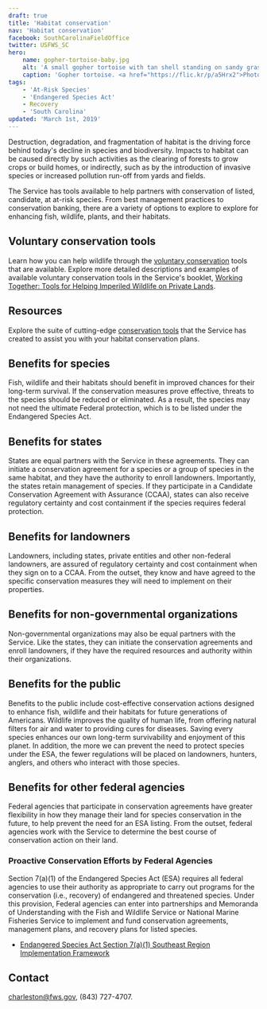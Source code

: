 ```yaml
---
draft: true
title: 'Habitat conservation'
nav: 'Habitat conservation'
facebook: SouthCarolinaFieldOffice
twitter: USFWS_SC
hero:
    name: gopher-tortoise-baby.jpg
    alt: 'A small gopher tortoise with tan shell standing on sandy grass covered soil.'
    caption: 'Gopher tortoise. <a href="https://flic.kr/p/a5Hrx2">Photo</a> by Randy Browning, USFWS.'
tags:
    - 'At-Risk Species'
    - 'Endangered Species Act'
    - Recovery
    - 'South Carolina'
updated: 'March 1st, 2019'
---
```


Destruction, degradation, and fragmentation of habitat is the driving force behind today's decline in species and biodiversity. Impacts to habitat can be caused directly by such activities as the clearing of forests to grow crops or build homes, or indirectly, such as by the introduction of invasive species or increased pollution run-off from yards and fields.

The Service has tools available to help partners with  conservation of listed, candidate, at at-risk species.  From best management practices to conservation banking, there are a variety of options to explore  to explore for enhancing fish, wildlife, plants, and their habitats.

## Voluntary conservation tools

Learn how you can help  wildlife through the [voluntary conservation](/endangered-species-act/voluntary-conservation-tools/) tools that are available. Explore more detailed descriptions and examples of available voluntary conservation tools in the Service's booklet, [Working Together: Tools for Helping Imperiled Wildlife on Private Lands](https://www.google.com/url?q=https://www.fws.gov/endangered/esa-library/pdf/ImperiledWildlifeFinalDec2005.pdf&sa=D&ust=1551468608649000&usg=AFQjCNFN4-uu7INWwD_SnCTLxqHwumhn3Q).

## Resources

Explore the suite of cutting-edge [conservation tools](/conservation-tools/) that the Service has created to assist you with your habitat conservation plans.

## Benefits for species

Fish, wildlife and their habitats should benefit in improved chances for their long-term survival. If the conservation measures prove effective, threats to the species should be reduced or eliminated. As a result, the species may not need the ultimate Federal protection, which is to be listed under the Endangered Species Act.

## Benefits for states

States are equal partners with the Service in these agreements. They can initiate a conservation agreement for a species or a group of species in the same habitat, and they have the authority to enroll landowners. Importantly, the states retain management of species. If they participate in a Candidate Conservation Agreement with Assurance (CCAA), states can also receive regulatory certainty and cost containment if the species requires federal protection.

## Benefits for landowners

Landowners, including states, private entities and other non-federal landowners, are assured of regulatory certainty and cost containment when they sign on to a CCAA. From the outset, they know and have agreed to the specific conservation measures they will need to implement on their properties.

## Benefits for non-governmental organizations

Non-governmental organizations may also be equal partners with the Service. Like the states, they can initiate the conservation agreements and enroll landowners, if they have the required resources and authority within their organizations.

## Benefits for the public

Benefits to the public include cost-effective conservation actions designed to enhance fish, wildlife and their habitats for future generations of Americans. Wildlife improves the quality of human life, from offering natural filters for air and water to providing cures for diseases. Saving every species enhances our own long-term survivability and enjoyment of this planet. In addition, the more we can prevent the need to protect species under the ESA, the fewer regulations will be placed on landowners, hunters, anglers, and others who interact with those species.

## Benefits for other federal agencies

Federal agencies that participate in conservation agreements have greater flexibility in how they manage their land for species conservation in the future, to help prevent the need for an ESA listing. From the outset, federal agencies work with the Service to determine the best course of conservation action on their land.

### Proactive Conservation Efforts by Federal Agencies

Section 7(a)(1) of the Endangered Species Act (ESA) requires all federal agencies to use their authority as appropriate to carry out programs for the conservation (i.e., recovery) of endangered and threatened species.  Under this provision, Federal agencies can enter into partnerships and Memoranda of Understanding with the Fish and Wildlife Service or National Marine Fisheries Service to implement and fund conservation agreements, management plans, and recovery plans for listed species.

- [Endangered Species Act Section 7(a)(1) Southeast Region Implementation Framework](/pdf/guidelines/southeast-region-ESA-section-7-a1-implementation-framework.pdf)


## Contact

[charleston@fws.gov](mailto:charleston@fws.gov), (843) 727-4707.
